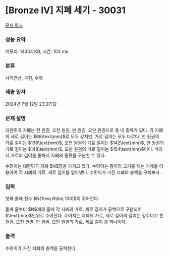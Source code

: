 # [Bronze IV] 지폐 세기 - 30031 

[문제 링크](https://www.acmicpc.net/problem/30031) 

### 성능 요약

메모리: 14304 KB, 시간: 104 ms

### 분류

사칙연산, 구현, 수학

### 제출 일자

2024년 7월 12일 23:27:12

### 문제 설명

<p>대한민국 지폐는 천 원권, 오천 원권, 만 원권, 오만 원권으로 총 네 종류가 있다. 각 지폐의 세로 길이는 $68\text{mm}$로 모두 같지만, 가로 길이는 모두 다르다. 천 원권의 가로 길이는 $136\text{mm}$, 오천 원권의 가로 길이는 $142\text{mm}$, 만 원권의 가로 길이는 $148\text{mm}$, 오만 원권의 가로 길이는 $154\text{mm}$이다. 따라서 가로의 길이를 통해서 지폐의 종류를 구분할 수 있다.</p>

<p>수민이는 대한민국 지폐 $N$장을 가지고 있다. 수민이는 종이의 크기를 재는 기계를 이용하여 각 지폐의 가로, 세로 길이를 알아냈다. 수민이가 가진 지폐의 총액을 구해보자.</p>

### 입력 

 <p>첫째 줄에 정수 $N(1\leq N\leq 100)$이 주어진다.</p>

<p>둘째 줄부터 $N$개의 줄에 각 지폐의 가로, 세로 길이가 공백으로 구분되어 $\text{mm}$단위로 주어진다. 주어지는 지폐의 가로, 세로 길이의 길이는 정수이고 천 원권, 오천 원권, 만 원권, 오만 원권의 가로, 세로 길이 중 하나이다.</p>

### 출력 

 <p>수민이가 가진 지폐의 총액을 출력한다.</p>

